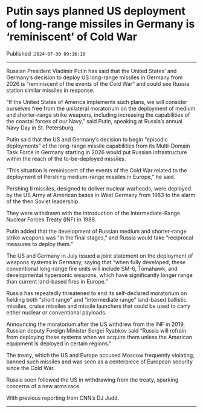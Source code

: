 # Putin says planned US deployment of long-range missiles in Germany is ‘reminiscent’ of Cold War

Published :`2024-07-30 09:16:10`

---

Russian President Vladimir Putin has said that the United States’ and Germany’s decision to deploy US long-range missiles in Germany from 2026 is “reminiscent of the events of the Cold War” and could see Russia station similar missiles in response.

“If the United States of America implements such plans, we will consider ourselves free from the unilateral moratorium on the deployment of medium and shorter-range strike weapons, including increasing the capabilities of the coastal forces of our Navy,” said Putin, speaking at Russia’s annual Navy Day in St. Petersburg.

Putin said that the US and Germany’s decision to begin “episodic deployments” of the long-range missile capabilities from its Multi-Domain Task Force in Germany starting in 2026 would put Russian infrastructure within the reach of the to-be-deployed missiles.

“This situation is reminiscent of the events of the Cold War related to the deployment of Pershing medium-range missiles in Europe,” he said.

Pershing II missiles, designed to deliver nuclear warheads, were deployed by the US Army at American bases in West Germany from 1983 to the alarm of the then Soviet leadership.

They were withdrawn with the introduction of the Intermediate-Range Nuclear Forces Treaty (INF) in 1988.

Putin added that the development of Russian medium and shorter-range strike weapons was “in the final stages,” and Russia would take “reciprocal measures to deploy them.”

The US and Germany in July issued a joint statement on the deployment of weapons systems in Germany, saying that “when fully developed, these conventional long-range fire units will include SM-6, Tomahawk, and developmental hypersonic weapons, which have significantly longer range than current land-based fires in Europe.”

Russia has repeatedly threatened to end its self-declared moratorium on fielding both “short range” and “intermediate range” land-based ballistic missiles, cruise missiles and missile launchers that could be used to carry either nuclear or conventional payloads.

Announcing the moratorium after the US withdrew from the INF in 2019, Russian deputy Foreign Minister Sergei Ryabkov said “Russia will refrain from deploying these systems when we acquire them unless the American equipment is deployed in certain regions.”

The treaty, which the US and Europe accused Moscow frequently violating, banned such missiles and was seen as a centerpiece of European security since the Cold War.

Russia soon followed the US in withdrawing from the treaty, sparking concerns of a new arms race.

With previous reporting from CNN’s DJ Judd.

---

